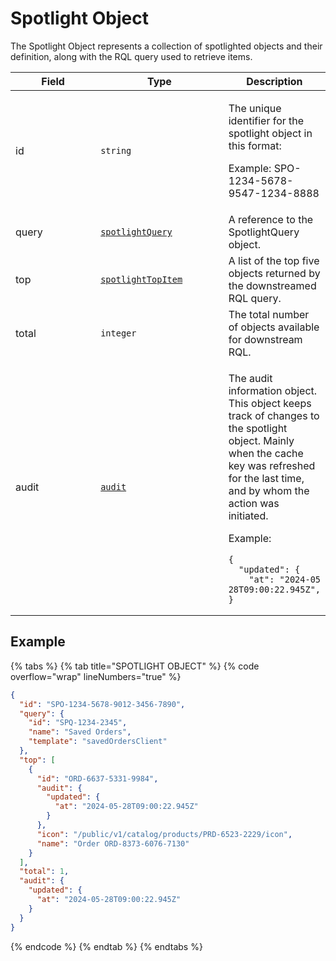 # Spotlight Object

The Spotlight Object represents a collection of spotlighted objects and their definition, along with the RQL query used to retrieve items.

<table><thead><tr><th width="166">Field</th><th width="223">Type</th><th>Description</th></tr></thead><tbody><tr><td>id</td><td><code>string</code></td><td><p>The unique identifier for the spotlight object in this format: </p><p>Example: SPO-1234-5678-9547-1234-8888</p></td></tr><tr><td>query</td><td><a href="../spotlight-query/"><code>spotlightQuery</code></a></td><td>A reference to the SpotlightQuery object.</td></tr><tr><td>top</td><td><a href="spotlight-topitem.md"><code>spotlightTopItem</code></a></td><td>A list of the top five objects returned by the downstreamed RQL query.</td></tr><tr><td>total</td><td><code>integer</code></td><td>The total number of objects available for downstream RQL.</td></tr><tr><td>audit</td><td><a href="../../common-api-objects/audit.md"><code>audit</code></a></td><td><p>The audit information object. This object keeps track of changes to the spotlight object. Mainly when the cache key was refreshed for the last time, and by whom the action was initiated.</p><p>Example:</p><pre class="language-json" data-overflow="wrap" data-line-numbers><code class="lang-json">{
  "updated": {
    "at": "2024-05 28T09:00:22.945Z",
}
</code></pre></td></tr></tbody></table>

## Example <a href="#example" id="example"></a>

{% tabs %}
{% tab title="SPOTLIGHT OBJECT" %}
{% code overflow="wrap" lineNumbers="true" %}
```json
{
  "id": "SPO-1234-5678-9012-3456-7890",
  "query": {
    "id": "SPQ-1234-2345",
    "name": "Saved Orders",
    "template": "savedOrdersClient"
  },
  "top": [
    {
      "id": "ORD-6637-5331-9984",
      "audit": {
        "updated": {
          "at": "2024-05-28T09:00:22.945Z"
        }
      },
      "icon": "/public/v1/catalog/products/PRD-6523-2229/icon",
      "name": "Order ORD-8373-6076-7130"
    }
  ],
  "total": 1,
  "audit": {
    "updated": {
      "at": "2024-05-28T09:00:22.945Z"
    }
  }
}
```
{% endcode %}
{% endtab %}
{% endtabs %}
